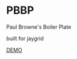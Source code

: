# PBBP
Paul Browne's Boiler Plate

built for jaygrid

[DEMO](https://rawgit.com/Paul-Browne/PBBP/master/_jaygrid-dist/index.html)
